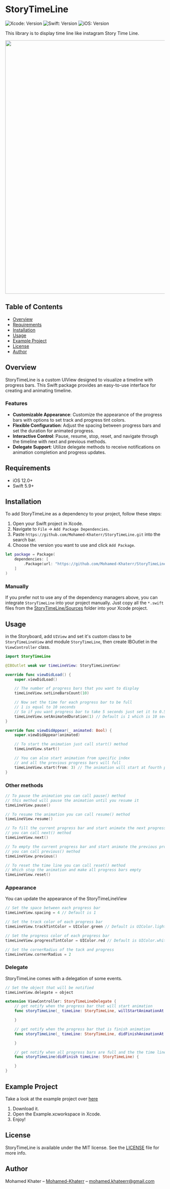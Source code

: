 # StoryTimeLine
![Xcode: Version](https://img.shields.io/badge/Xcode-15.2-lightgray?logo=Xcode)
![Swift: Version](https://img.shields.io/badge/Swift-5.9-lightgray?logo=Swift)
![iOS: Version](https://img.shields.io/badge/iOS-12.0+-lightgray) 

This library is to display time line like instagram Story Time Line.

<image src="StoryTimeLine.png" width="800">

## Table of Contents
- [Overview](#overview)
- [Requirements](#requirements)
- [Installation](#installation)
- [Usage](#usage)
- [Example Project](#example-project)
- [License](#license)
- [Author](#author)

## Overview
StoryTimeLine is a custom UIView designed to visualize a timeline with progress bars. This Swift package provides an easy-to-use interface for creating and animating timeline.

### Features
- **Customizable Appearance**: Customize the appearance of the progress bars with options to set track and progress tint colors.
- **Flexible Configuration**: Adjust the spacing between progress bars and set the duration for animated progress.
- **Interactive Control**: Pause, resume, stop, reset, and navigate through the timeline with next and previous methods.
- **Delegate Support**: Utilize delegate methods to receive notifications on animation completion and progress updates.

## Requirements
- iOS 12.0+
- Swift 5.9+

## Installation
To add StoryTimeLine as a dependency to your project, follow these steps:
1. Open your Swift project in Xcode.
2. Navigate to `File` -> `Add Package Dependencies`.
3. Paste `https://github.com/Mohamed-Khaterr/StoryTimeLine.git` into the search bar.
4. Choose the version you want to use and click `Add Package`.

```swift
let package = Package(
    dependencies: [
        .Package(url: "https://github.com/Mohamed-Khaterr/StoryTimeLine.git")
    ]
)
```

### Manually
If you prefer not to use any of the dependency managers above, you can integrate `StoryTimeLine` into your project manually. Just copy all the `*.swift` files from the [StoryTimeLine/Sources](https://github.com/Mohamed-Khaterr/StoryTimeLine/tree/main/Sources/StoryTimeLine) folder into your Xcode project.

## Usage
in the Storyboard, add `UIView` and set it's custom class to be `StoryTimeLineView` and module `StoryTimeLine`, then create IBOutlet in the `ViewController` class.

```swift
import StoryTimeLine

@IBOutlet weak var timeLineView: StoryTimeLineView!

override func viewDidLoad() {
    super.viewDidLoad()

    // The number of progress bars that you want to display
    timeLineView.setLineBarsCount(10)

    // Now set the time for each progress bar to be full
    // 1 is equal to 10 seconds
    // So if you want progress bar to take 5 seconds just set it to 0.5
    timeLineView.setAnimatedDuration(1) // Default is 1 which is 10 seconds
}

override func viewDidAppear(_ animated: Bool) {
    super.viewDidAppear(animated)

    // To start the animation just call start() method
    timeLineView.start()

    // You can also start animation from specific index
    // and all the previous progress bars will full
    timeLineView.start(from: 3) // The animation will start at fourth progress bar
}
```

### Other methods

```swift
// To pause the animation you can call pause() method
// this method will pause the animation until you resume it
timeLineView.pause()

// To resume the animation you can call resume() method
timeLineView.resume()

// To fill the current progress bar and start animate the next progress bar
// you can call next() method
timeLineView.next()

// To empty the current progress bar and start animate the previous progress bar
// you can call previous() method
timeLineView.previous()

// To reset the time line you can call reset() method
// Which stop the animation and make all progress bars empty
timeLineView.reset()
```

### Appearance
You can update the appearance of the StoryTimeLineView
```swift
// Set the space between each progress bar
timeLineView.spacing = 4 // Default is 1

// Set the track color of each progress bar
timeLineView.trackTintColor = UIColor.green // Default is UIColor.lightGray

// Set the progress color of each progress bar
timeLineView.progressTintColor = UIColor.red // Default is UIColor.white

// Set the cornerRadius of the tack and progress
timeLineView.cornerRadius = 2
```

### Delegate
StoryTimeLine comes with a delegation of some events.

```swift
// Set the object that will be notified
timeLineView.delegate = object

extension ViewController: StoryTimeLineDelegate {
    // get notify when the progress bar that will start animation
    func storyTimeLine(_ timeLine: StoryTimeLine, willStartAnimationAt index: Int) {

    }

    // get notify when the progress bar that is finish animation
    func storyTimeLine(_ timeLine: StoryTimeLine, didFinishAnimationAt index: Int) {

    }

    // get notify when all progress bars are full and the the time line is finish
    func storyTimeLine(didFinish timeLine: StoryTimeLine) {

    }
}
```

## Example Project
Take a look at the example project over [here](https://github.com/Mohamed-Khaterr/StoryTimeLine/tree/main/Example)

1. Download it.
2. Open the Example.xcworkspace in Xcode.
3. Enjoy!

## License
StoryTimeLine is available under the MIT license. See the [LICENSE]() file for more info.

## Author
Mohamed Khater – [Mohamed-Khaterr](https://www.linkedin.com/in/mohamed-khaterr) – mohamed.khateerr@gmail.com
